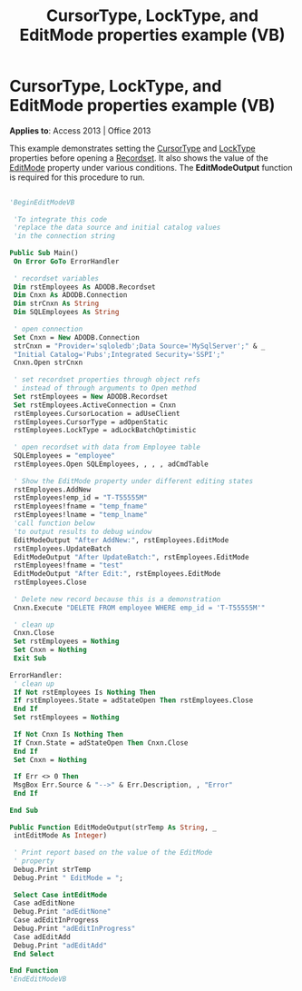﻿---
title: CursorType, LockType, and EditMode properties example (VB)
TOCTitle: CursorType, LockType, and EditMode properties example (VB)
ms:assetid: efe3f976-b095-c0ce-376a-693b07ec8e9d
ms:mtpsurl: https://msdn.microsoft.com/library/JJ250221(v=office.15)
ms:contentKeyID: 48548595
ms.date: 09/18/2015
mtps_version: v=office.15
---

# CursorType, LockType, and EditMode properties example (VB)


**Applies to**: Access 2013 | Office 2013

This example demonstrates setting the [CursorType](cursortype-property-ado.md) and [LockType](locktype-property-ado.md) properties before opening a [Recordset](recordset-object-ado.md). It also shows the value of the [EditMode](editmode-property-ado.md) property under various conditions. The **EditModeOutput** function is required for this procedure to run.

```vb 
 
'BeginEditModeVB 
 
 'To integrate this code 
 'replace the data source and initial catalog values 
 'in the connection string 
 
Public Sub Main() 
 On Error GoTo ErrorHandler 
 
 ' recordset variables 
 Dim rstEmployees As ADODB.Recordset 
 Dim Cnxn As ADODB.Connection 
 Dim strCnxn As String 
 Dim SQLEmployees As String 
 
 ' open connection 
 Set Cnxn = New ADODB.Connection 
 strCnxn = "Provider='sqloledb';Data Source='MySqlServer';" & _ 
 "Initial Catalog='Pubs';Integrated Security='SSPI';" 
 Cnxn.Open strCnxn 
 
 ' set recordset properties through object refs 
 ' instead of through arguments to Open method 
 Set rstEmployees = New ADODB.Recordset 
 Set rstEmployees.ActiveConnection = Cnxn 
 rstEmployees.CursorLocation = adUseClient 
 rstEmployees.CursorType = adOpenStatic 
 rstEmployees.LockType = adLockBatchOptimistic 
 
 ' open recordset with data from Employee table 
 SQLEmployees = "employee" 
 rstEmployees.Open SQLEmployees, , , , adCmdTable 
 
 ' Show the EditMode property under different editing states 
 rstEmployees.AddNew 
 rstEmployees!emp_id = "T-T55555M" 
 rstEmployees!fname = "temp_fname" 
 rstEmployees!lname = "temp_lname" 
 'call function below 
 'to output results to debug window 
 EditModeOutput "After AddNew:", rstEmployees.EditMode 
 rstEmployees.UpdateBatch 
 EditModeOutput "After UpdateBatch:", rstEmployees.EditMode 
 rstEmployees!fname = "test" 
 EditModeOutput "After Edit:", rstEmployees.EditMode 
 rstEmployees.Close 
 
 ' Delete new record because this is a demonstration 
 Cnxn.Execute "DELETE FROM employee WHERE emp_id = 'T-T55555M'" 
 
 ' clean up 
 Cnxn.Close 
 Set rstEmployees = Nothing 
 Set Cnxn = Nothing 
 Exit Sub 
 
ErrorHandler: 
 ' clean up 
 If Not rstEmployees Is Nothing Then 
 If rstEmployees.State = adStateOpen Then rstEmployees.Close 
 End If 
 Set rstEmployees = Nothing 
 
 If Not Cnxn Is Nothing Then 
 If Cnxn.State = adStateOpen Then Cnxn.Close 
 End If 
 Set Cnxn = Nothing 
 
 If Err <> 0 Then 
 MsgBox Err.Source & "-->" & Err.Description, , "Error" 
 End If 
 
End Sub 
 
Public Function EditModeOutput(strTemp As String, _ 
 intEditMode As Integer) 
 
 ' Print report based on the value of the EditMode 
 ' property 
 Debug.Print strTemp 
 Debug.Print " EditMode = "; 
 
 Select Case intEditMode 
 Case adEditNone 
 Debug.Print "adEditNone" 
 Case adEditInProgress 
 Debug.Print "adEditInProgress" 
 Case adEditAdd 
 Debug.Print "adEditAdd" 
 End Select 
 
End Function 
'EndEditModeVB 
```

